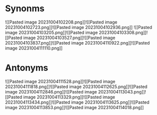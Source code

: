 # Synonms
![[Pasted image 20231004102208.png]]![[Pasted image 20231004102723.png]]![[Pasted image 20231004102936.png]]
![[Pasted image 20231004103205.png]]![[Pasted image 20231004103308.png]]![[Pasted image 20231004103527.png]]![[Pasted image 20231004103837.png]]![[Pasted image 20231004110922.png]]![[Pasted image 20231004111110.png]]

# Antonyms
![[Pasted image 20231004111528.png]]![[Pasted image 20231004111818.png]]![[Pasted image 20231004112625.png]]![[Pasted image 20231004112846.png]]![[Pasted image 20231004113043.png]]![[Pasted image 20231004113329.png]]![[Pasted image 20231004113434.png]]![[Pasted image 20231004113625.png]]![[Pasted image 20231004113853.png]]![[Pasted image 20231004114018.png]]